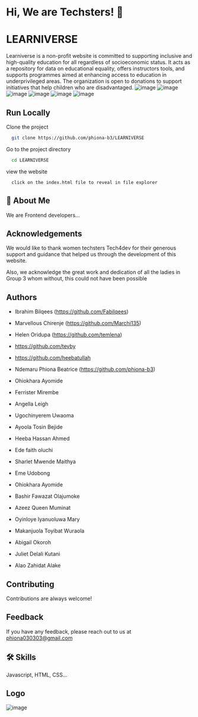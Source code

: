 
# Hi, We are Techsters! 👋


# LEARNIVERSE

Learniverse is a non-profit website is committed to supporting inclusive and high-quality education for all regardless of socioeconomic status. It acts as a repository for data on educational equality, offers instructors tools, and supports programmes aimed at enhancing access to education in underprivileged areas. The organization is open to donations to support initiatives that help children who are disadvantaged.
![image](https://github.com/phiona-b3/LEARNIVERSE/assets/102053232/1bb4b261-e942-4890-9bb1-5a17fdb055f8)
![image](https://github.com/phiona-b3/LEARNIVERSE/assets/102053232/4cf94867-3b52-40a9-bc94-9f28b9d7756d)
![image](https://github.com/phiona-b3/LEARNIVERSE/assets/102053232/efcb43ec-62ed-410d-bc50-37a347953c18)
![image](https://github.com/phiona-b3/LEARNIVERSE/assets/102053232/0ed09bd7-4236-48df-bae9-fc0d9985c5e2)
![image](https://github.com/phiona-b3/LEARNIVERSE/assets/102053232/9a98db61-62fd-4d11-a375-b8212d0131b6)
![image](https://github.com/phiona-b3/LEARNIVERSE/assets/102053232/f06bd736-7aad-4ead-a2d8-b203fa3faa09)




## Run Locally

Clone the project

```bash
  git clone https://github.com/phiona-b3/LEARNIVERSE
```

Go to the project directory

```bash
  cd LEARNIVERSE
```

view the website

```vscode
  click on the index.html file to reveal in file explorer
```


## 🚀 About Me
We are Frontend developers...


## Acknowledgements

 
We would like to thank women techsters Tech4dev for their generous support and guidance that helped us through the development of this website.

 Also, we acknowledge the great work and dedication of all the ladies in Group 3 whom without, this could not have been possible


## Authors

- Ibrahim Bilqees (https://github.com/Fabilqees)

- Marvellous Chirenje (https://github.com/Marchi135)

- Helen Oridupa (https://github.com/temlena)

- https://github.com/tevby

- https://github.com/heebatullah

- Ndemaru Phiona Beatrice (https://github.com/phiona-b3)

- Ohiokhara Ayomide​

- Ferrister Mirembe 

- Angella Leigh

- Ugochinyerem Uwaoma​

- Ayoola Tosin Bejide​

- Heeba Hassan Ahmed​

- Ede faith oluchi​

- Sharlet Mwende Maithya​

- Eme Udobong​

- Ohiokhara Ayomide​

- Bashir Fawazat Olajumoke​

- Azeez Queen Muminat​

- Oyinloye Iyanuoluwa Mary​

- Makanjuola Toyibat Wuraola​

- Abigail Okoroh​

- Juliet Delali Kutani​

- Alao Zahidat Alake​



## Contributing

Contributions are always welcome!


## Feedback

If you have any feedback, please reach out to us at phiona030303@gmail.com


## 🛠 Skills
Javascript, HTML, CSS...


##  Logo
![image](https://github.com/phiona-b3/LEARNIVERSE/assets/102053232/c80cd454-297e-443c-bd6e-9387b4ec39d0)





